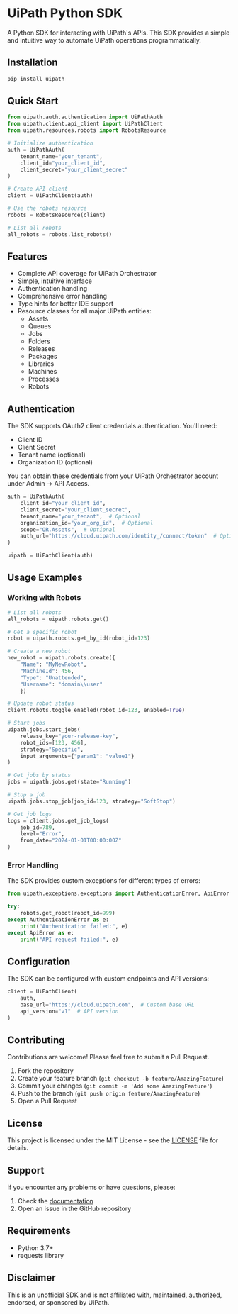 # UiPath Python SDK

A Python SDK for interacting with UiPath's APIs. This SDK provides a simple and intuitive way to automate UiPath operations programmatically.

## Installation 

```bash
pip install uipath
```

## Quick Start

```python
from uipath.auth.authentication import UiPathAuth
from uipath.client.api_client import UiPathClient
from uipath.resources.robots import RobotsResource

# Initialize authentication
auth = UiPathAuth(
    tenant_name="your_tenant",
    client_id="your_client_id",
    client_secret="your_client_secret"
)

# Create API client
client = UiPathClient(auth)

# Use the robots resource
robots = RobotsResource(client)

# List all robots
all_robots = robots.list_robots()
```

## Features

- Complete API coverage for UiPath Orchestrator
- Simple, intuitive interface
- Authentication handling
- Comprehensive error handling
- Type hints for better IDE support
- Resource classes for all major UiPath entities:
  - Assets
  - Queues
  - Jobs
  - Folders
  - Releases
  - Packages
  - Libraries
  - Machines
  - Processes
  - Robots

## Authentication

The SDK supports OAuth2 client credentials authentication. You'll need:
- Client ID
- Client Secret
- Tenant name (optional)
- Organization ID (optional)

You can obtain these credentials from your UiPath Orchestrator account under Admin → API Access.

```python
auth = UiPathAuth(
    client_id="your_client_id",
    client_secret="your_client_secret",
    tenant_name="your_tenant",  # Optional
    organization_id="your_org_id",  # Optional
    scope="OR.Assets",  # Optional
    auth_url="https://cloud.uipath.com/identity_/connect/token"  # Optional
)

uipath = UiPathClient(auth)
```

## Usage Examples

### Working with Robots

```python
# List all robots
all_robots = uipath.robots.get()

# Get a specific robot
robot = uipath.robots.get_by_id(robot_id=123)

# Create a new robot
new_robot = uipath.robots.create({
    "Name": "MyNewRobot",
    "MachineId": 456,
    "Type": "Unattended",
    "Username": "domain\\user"
    })

# Update robot status
client.robots.toggle_enabled(robot_id=123, enabled=True)
```

```python
# Start jobs
uipath.jobs.start_jobs(
    release_key="your-release-key",
    robot_ids=[123, 456],
    strategy="Specific",
    input_arguments={"param1": "value1"}
)

# Get jobs by status
jobs = uipath.jobs.get(state="Running")

# Stop a job
uipath.jobs.stop_job(job_id=123, strategy="SoftStop")

# Get job logs
logs = client.jobs.get_job_logs(
    job_id=789,
    level="Error",
    from_date="2024-01-01T00:00:00Z"
)

```


### Error Handling

The SDK provides custom exceptions for different types of errors:

```python
from uipath.exceptions.exceptions import AuthenticationError, ApiError

try:
    robots.get_robot(robot_id=999)
except AuthenticationError as e:
    print("Authentication failed:", e)
except ApiError as e:
    print("API request failed:", e)
```

## Configuration

The SDK can be configured with custom endpoints and API versions:

```python
client = UiPathClient(
    auth,
    base_url="https://cloud.uipath.com",  # Custom base URL
    api_version="v1"  # API version
)
```

## Contributing

Contributions are welcome! Please feel free to submit a Pull Request.

1. Fork the repository
2. Create your feature branch (`git checkout -b feature/AmazingFeature`)
3. Commit your changes (`git commit -m 'Add some AmazingFeature'`)
4. Push to the branch (`git push origin feature/AmazingFeature`)
5. Open a Pull Request

## License

This project is licensed under the MIT License - see the [LICENSE](LICENSE) file for details.

## Support

If you encounter any problems or have questions, please:
1. Check the [documentation](docs/)
2. Open an issue in the GitHub repository

## Requirements

- Python 3.7+
- requests library

## Disclaimer

This is an unofficial SDK and is not affiliated with, maintained, authorized, endorsed, or sponsored by UiPath.
